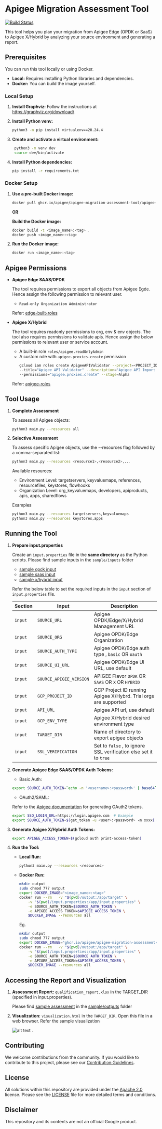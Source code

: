 # Apigee Migration Assessment Tool

[![Build Status](https://github.com/apigee/apigee-migration-assessment-tool/actions/workflows/tests.yml/badge.svg)](https://github.com/apigee/apigee-migration-assessment-tool/actions/workflows/tests.yml)

This tool helps you plan your migration from Apigee Edge (OPDK or SaaS) to Apigee X/Hybrid by analyzing your source environment and generating a report.

## Prerequisites

You can run this tool locally or using Docker.

* **Local:** Requires installing Python libraries and dependencies.
* **Docker:**  You can build the image yourself.

### Local Setup

1. **Install Graphviz:** Follow the instructions at https://graphviz.org/download/

2. **Install Python venv:**

   ```bash
   python3 -m pip install virtualenv==20.24.4
   ```
3. **Create and activate a virtual environment:**
   ```bash
    python3 -m venv dev
    source dev/bin/activate
   ```
4. **Install Python dependencies:**
    ```bash
    pip install -r requirements.txt
    ```

### Docker Setup
1.  **Use a pre-built Docker image:**
    ```bash
    docker pull ghcr.io/apigee/apigee-migration-assessment-tool/apigee-migration-assessment-tool:latest
    ```
    **OR**

    **Build the Docker image:**
    ```bash
    docker build -t <image_name>:<tag> .
    docker push <image_name>:<tag>
    ```

2. **Run the Docker image:**
    ```bash
    docker run <image_name>:<tag>
    ```

## Apigee Permissions
* **Apigee Edge SAAS/OPDK**

   The tool requires permissions to export all objects from Apigee Egde. Hence assign the following permission to relevant user.
   * `Read-only Organization Administrator`

   Refer: [edge-built-roles](https://docs.apigee.com/api-platform/system-administration/edge-built-roles)

* **Apigee X/Hybrid**

   The tool requires readonly permissions to org, env & env objects. The tool also requires permissions to validate apis. Hence assign the below permissions to relevant user or service account.
   * A built-in role `roles/apigee.readOnlyAdmin`
   * A custom role with `apigee.proxies.create` permission
        ```bash
        gcloud iam roles create ApigeeAPIValidator --project=<PROJECT_ID> \
        --title="Apigee API Validator" --description="Apigee API Import validator" \
        --permissions="apigee.proxies.create" --stage=Alpha
        ```
    Refer: [apigee-roles](https://cloud.google.com/iam/docs/understanding-roles#apigee-roles)

## Tool Usage
1. **Complete Assessment**

    To assess all Apigee objects:
    ```bash
    python3 main.py --resources all
    ```

2. **Selective Assessment**

    To assess specific Apigee objects, use the --resources flag followed by a comma-separated list:
    ```bash
    python3 main.py --resources <resource1>,<resource2>,...
    ```
    Available resources:
    * Environment Level: targetservers, keyvaluemaps, references, resourcefiles, keystores, flowhooks
    * Organization Level: org_keyvaluemaps, developers, apiproducts, apis, apps, sharedflows

    Examples

    ```bash
    python3 main.py --resources targetservers,keyvaluemaps
    python3 main.py --resources keystores,apps
    ```
## Running the Tool
1. **Prepare input.properties**

    Create an `input.properties` file in the **same directory** as the Python scripts.
    Please find sample inputs in the `sample/inputs` folder
    * [sample opdk input](sample/inputs/opdk.input.properties)
    * [sample saas input](sample/inputs/saas.input.properties)
    * [sample x/hybrid input](sample/inputs/x.input.properties)

    Refer the below table to set the required inputs in the `input` section of `input.properties` file.

    | Section  | Input   | Description |
    | -------- | ------- | ------- |
    | `input`  | `SOURCE_URL`    | Apigee OPDK/Edge/X/Hybrid Management URL |
    | `input`  | `SOURCE_ORG`     | Apigee OPDK/Edge Organization|
    | `input`  | `SOURCE_AUTH_TYPE`    | Apigee OPDK/Edge auth type , `basic` OR `oauth`|
    | `input`  | `SOURCE_UI_URL`    | Apigee OPDK/Edge UI URL, use default|
    | `input`  | `SOURCE_APIGEE_VERSION`     | APIGEE Flavor `OPDK` OR `SAAS` OR `X` OR `HYBRID`|
    | `input`  | `GCP_PROJECT_ID`    | GCP Project ID running Apigee X/Hybrd. Trial orgs are supported|
    | `input`  | `API_URL`    | Apigee API url, use default |
    | `input`  | `GCP_ENV_TYPE`     | Apigee X/Hybrid desired environment type |
    | `input`  | `TARGET_DIR`    | Name of directory to export apigee objects |
    | `input`  | `SSL_VERIFICATION`    | Set to `false` , to ignore SSL verification else set it to `true`|

2. **Generate Apigee Edge SAAS/OPDK Auth Tokens:**

    * Basic Auth:
    ```bash
    export SOURCE_AUTH_TOKEN=`echo -n '<username>:<password>' | base64`
    ```
    *  OAuth2/SAML:
    
    Refer to the [Apigee documentation](https://docs.apigee.com/api-platform/system-administration/management-api-overview) for generating OAuth2 tokens.
    ```bash
    export SSO_LOGIN_URL=https://login.apigee.com  # Example
    export SOURCE_AUTH_TOKEN=$(get_token -u <user>:<password> -m xxxx) # Example using a helper script
    ```

3. **Generate Apigee X/Hybrid Auth Tokens:**
    ```bash
    export APIGEE_ACCESS_TOKEN=$(gcloud auth print-access-token)
    ```
4. **Run the Tool:**

    * **Local Run:**
        ```bash
        python3 main.py --resources <resources>
        ```

    * **Docker Run:**
        ```bash
        mkdir output
        sudo chmod 777 output
        export DOCKER_IMAGE="<image_name>:<tag>"
        docker run --rm   -v "$(pwd)/output:/app/target" \
            -v "$(pwd)/input.properties:/app/input.properties" \
            -e SOURCE_AUTH_TOKEN=$SOURCE_AUTH_TOKEN \
            -e APIGEE_ACCESS_TOKEN=$APIGEE_ACCESS_TOKEN \
            $DOCKER_IMAGE --resources all
        ```

        Eg.
        ```bash
        mkdir output
        sudo chmod 777 output
        export DOCKER_IMAGE="ghcr.io/apigee/apigee-migration-assessment-tool/apigee-migration-assessment-tool:latest"
        docker run --rm   -v "$(pwd)/output:/app/target" \
            -v "$(pwd)/input.properties:/app/input.properties" \
            -e SOURCE_AUTH_TOKEN=$SOURCE_AUTH_TOKEN \
            -e APIGEE_ACCESS_TOKEN=$APIGEE_ACCESS_TOKEN \
            $DOCKER_IMAGE --resources all
        ```

## Accessing the Report and Visualization

1. **Assessment Report:**
    `qualification_report.xlsx` in the TARGET_DIR (specified in input.properties).

    Please find [sample assessment](sample/outputs/sample_qualification_report.xlsx) in the [sample/outputs](sample/outputs) folder

2. **Visualization:**
    `visualization.html` in the `TARGET_DIR`. Open this file in a web browser.
    Refer the sample visualization

    ![alt text](assets/visualization.png) .


## Contributing
We welcome contributions from the community. If you would like to contribute to this project, please see our [Contribution Guidelines](./CONTRIBUTING.md).

## License

All solutions within this repository are provided under the
[Apache 2.0](https://www.apache.org/licenses/LICENSE-2.0) license.
Please see the [LICENSE](./LICENSE) file for more detailed terms and conditions.

## Disclaimer

This repository and its contents are not an official Google product.
